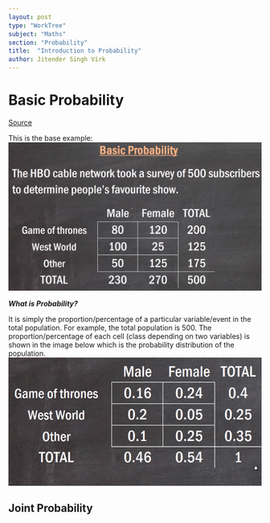 ```yaml
---
layout: post
type: "WorkTree"
subject: "Maths"
section: "Probability"
title:  "Introduction to Probability"
author: Jitender Singh Virk
---
```


# Basic Probability
[Source](https://www.youtube.com/watch?v=SrEmzdOT65s&ab_channel=zedstatistics)


This is the base example:
<img src="/assets/imgs/mathematics/probability/probability_base_example.png" class="rounded mx-auto d-block" alt="inner join example image" style="max-height:23rem">

***What is Probability?***

It is simply the proportion/percentage of a particular variable/event in the total population. For example, the total population is 500. The proportion/percentage of each cell (class depending on two variables) is shown in the image below which is the probability distribution of the population.
<img src="/assets/imgs/mathematics/probability/probability_distribution.png" class="rounded mx-auto d-block" alt="inner join example image" style="max-height:23rem">


## Joint Probability